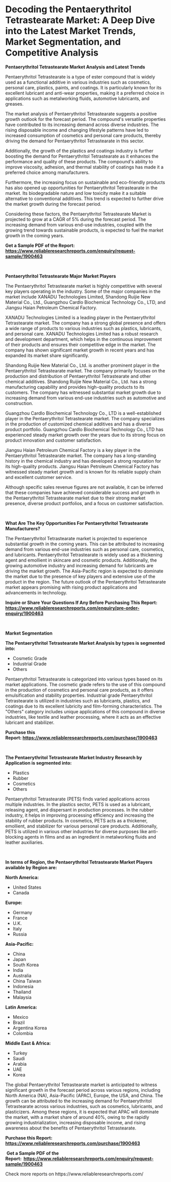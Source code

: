 <p><h1>Decoding the Pentaerythritol Tetrastearate Market: A Deep Dive into the Latest Market Trends, Market Segmentation, and Competitive Analysis</h1></p><p><strong>Pentaerythritol Tetrastearate Market Analysis and Latest Trends</strong></p>
<p><p>Pentaerythritol Tetrastearate is a type of ester compound that is widely used as a functional additive in various industries such as cosmetics, personal care, plastics, paints, and coatings. It is particularly known for its excellent lubricant and anti-wear properties, making it a preferred choice in applications such as metalworking fluids, automotive lubricants, and greases.</p><p>The market analysis of Pentaerythritol Tetrastearate suggests a positive growth outlook for the forecast period. The compound's versatile properties have contributed to its increasing demand across diverse industries. The rising disposable income and changing lifestyle patterns have led to increased consumption of cosmetics and personal care products, thereby driving the demand for Pentaerythritol Tetrastearate in this sector.</p><p>Additionally, the growth of the plastics and coatings industry is further boosting the demand for Pentaerythritol Tetrastearate as it enhances the performance and quality of these products. The compound's ability to improve viscosity, adhesion, and thermal stability of coatings has made it a preferred choice among manufacturers.</p><p>Furthermore, the increasing focus on sustainable and eco-friendly products has also opened up opportunities for Pentaerythritol Tetrastearate in the market. Its biodegradable nature and low toxicity make it a suitable alternative to conventional additives. This trend is expected to further drive the market growth during the forecast period.</p><p>Considering these factors, the Pentaerythritol Tetrastearate Market is projected to grow at a CAGR of 5% during the forecast period. The increasing demand from various end-use industries, coupled with the growing trend towards sustainable products, is expected to fuel the market growth in the coming years.</p></p>
<p><strong>Get a Sample PDF of the Report:&nbsp; <a href="https://www.reliableresearchreports.com/enquiry/request-sample/1900463">https://www.reliableresearchreports.com/enquiry/request-sample/1900463</a></strong></p>
<p>&nbsp;</p>
<p><strong>Pentaerythritol Tetrastearate Major Market Players</strong></p>
<p><p>The Pentaerythritol Tetrastearate market is highly competitive with several key players operating in the industry. Some of the major companies in the market include XANADU Technologies Limited, Shandong Ruijie New Material Co., Ltd., Guangzhou Cardlo Biochemical Technology Co., LTD, and Jiangsu Haian Petroleum Chemical Factory. </p><p>XANADU Technologies Limited is a leading player in the Pentaerythritol Tetrastearate market. The company has a strong global presence and offers a wide range of products to various industries such as plastics, lubricants, and personal care. XANADU Technologies Limited has a robust research and development department, which helps in the continuous improvement of their products and ensures their competitive edge in the market. The company has shown significant market growth in recent years and has expanded its market share significantly.</p><p>Shandong Ruijie New Material Co., Ltd. is another prominent player in the Pentaerythritol Tetrastearate market. The company primarily focuses on the production and distribution of Pentaerythritol Tetrastearate and other chemical additives. Shandong Ruijie New Material Co., Ltd. has a strong manufacturing capability and provides high-quality products to its customers. The company has witnessed substantial market growth due to increasing demand from various end-use industries such as automotive and construction.</p><p>Guangzhou Cardlo Biochemical Technology Co., LTD is a well-established player in the Pentaerythritol Tetrastearate market. The company specializes in the production of customized chemical additives and has a diverse product portfolio. Guangzhou Cardlo Biochemical Technology Co., LTD has experienced steady market growth over the years due to its strong focus on product innovation and customer satisfaction.</p><p>Jiangsu Haian Petroleum Chemical Factory is a key player in the Pentaerythritol Tetrastearate market. The company has a long-standing history in the chemical industry and has developed a strong reputation for its high-quality products. Jiangsu Haian Petroleum Chemical Factory has witnessed steady market growth and is known for its reliable supply chain and excellent customer service.</p><p>Although specific sales revenue figures are not available, it can be inferred that these companies have achieved considerable success and growth in the Pentaerythritol Tetrastearate market due to their strong market presence, diverse product portfolios, and a focus on customer satisfaction.</p></p>
<p>&nbsp;</p>
<p><strong>What Are The Key Opportunities For Pentaerythritol Tetrastearate Manufacturers?</strong></p>
<p><p>The Pentaerythritol Tetrastearate market is projected to experience substantial growth in the coming years. This can be attributed to increasing demand from various end-use industries such as personal care, cosmetics, and lubricants. Pentaerythritol Tetrastearate is widely used as a thickening agent and emollient in skincare and cosmetic products. Additionally, the growing automotive industry and increasing demand for lubricants are driving the market growth. The Asia-Pacific region is expected to dominate the market due to the presence of key players and extensive use of the product in the region. The future outlook of the Pentaerythritol Tetrastearate market appears promising with rising product applications and advancements in technology.</p></p>
<p><strong>Inquire or Share Your Questions If Any Before Purchasing This Report: <a href="https://www.reliableresearchreports.com/enquiry/pre-order-enquiry/1900463">https://www.reliableresearchreports.com/enquiry/pre-order-enquiry/1900463</a></strong></p>
<p>&nbsp;</p>
<p><strong>Market Segmentation</strong></p>
<p><strong>The Pentaerythritol Tetrastearate Market Analysis by types is segmented into:</strong></p>
<p><ul><li>Cosmetic Grade</li><li>Industrial Grade</li><li>Others</li></ul></p>
<p><p>Pentaerythritol Tetrastearate is categorized into various types based on its market applications. The cosmetic grade refers to the use of this compound in the production of cosmetics and personal care products, as it offers emulsification and stability properties. Industrial grade Pentaerythritol Tetrastearate is utilized in industries such as lubricants, plastics, and coatings due to its excellent lubricity and film-forming characteristics. The "Others" category includes unique applications of this compound in diverse industries, like textile and leather processing, where it acts as an effective lubricant and stabilizer.</p></p>
<p><strong>Purchase this Report:&nbsp;<a href="https://www.reliableresearchreports.com/purchase/1900463">https://www.reliableresearchreports.com/purchase/1900463</a></strong></p>
<p>&nbsp;</p>
<p><strong>The Pentaerythritol Tetrastearate Market Industry Research by Application is segmented into:</strong></p>
<p><ul><li>Plastics</li><li>Rubber</li><li>Cosmetics</li><li>Others</li></ul></p>
<p><p>Pentaerythritol Tetrastearate (PETS) finds varied applications across multiple industries. In the plastics sector, PETS is used as a lubricant, releasing agent, and dispersant in production processes. In the rubber industry, it helps in improving processing efficiency and increasing the stability of rubber products. In cosmetics, PETS acts as a thickener, emollient, and stabilizer for various personal care products. Additionally, PETS is utilized in various other industries for diverse purposes like anti-blocking agents in films and as an ingredient in metalworking fluids and leather auxiliaries.</p></p>
<p>&nbsp;</p>
<p><strong>In terms of Region, the Pentaerythritol Tetrastearate Market Players available by Region are:</strong></p>
<p>
    <p> <strong> North America: </strong>
        <ul>
            <li>United States</li>
            <li>Canada</li>
        </ul>
        </p> 
    <p> <strong> Europe: </strong>
        <ul>
            <li>Germany</li>
            <li>France</li>
            <li>U.K.</li>
            <li>Italy</li>
            <li>Russia</li>
        </ul>
        </p> 
    <p> <strong> Asia-Pacific: </strong>
        <ul>
            <li>China</li>
            <li>Japan</li>
            <li>South Korea</li>
            <li>India</li>
            <li>Australia</li>
            <li>China Taiwan</li>
            <li>Indonesia</li>
            <li>Thailand</li>
            <li>Malaysia</li>
        </ul>
        </p> 
    <p> <strong> Latin America: </strong>
        <ul>
            <li>Mexico</li>
            <li>Brazil</li>
            <li>Argentina Korea</li>
            <li>Colombia</li>
        </ul>
        </p> 
    <p> <strong> Middle East & Africa: </strong>
        <ul>
            <li>Turkey</li>
            <li>Saudi</li>
            <li>Arabia</li>
            <li>UAE</li>
            <li>Korea</li>
        </ul>
    </p>
    </p>
<p><p>The global Pentaerythritol Tetrastearate market is anticipated to witness significant growth in the forecast period across various regions, including North America (NA), Asia-Pacific (APAC), Europe, the USA, and China. The growth can be attributed to the increasing demand for Pentaerythritol Tetrastearate across various industries, such as cosmetics, lubricants, and plasticizers. Among these regions, it is expected that APAC will dominate the market, with a market share of around 40%, owing to the rapidly growing industrialization, increasing disposable income, and rising awareness about the benefits of Pentaerythritol Tetrastearate.</p></p>
<p><strong>Purchase this Report: <a href="https://www.reliableresearchreports.com/purchase/1900463">https://www.reliableresearchreports.com/purchase/1900463</a></strong></p>
<p>&nbsp;<strong>Get a Sample PDF of the Report:&nbsp;&nbsp;<a href="https://www.reliableresearchreports.com/enquiry/request-sample/1900463">https://www.reliableresearchreports.com/enquiry/request-sample/1900463</a></strong></p>
<p><strong></strong></p>
<p>Check more reports on https://www.reliableresearchreports.com/</p>